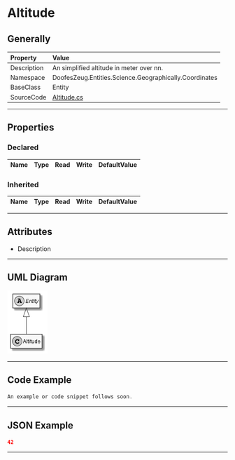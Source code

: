 ﻿# Altitude

## Generally

|Property|Value|
|:-|:-|
|Description|An simplified altitude in meter over nn.|
|Namespace|DoofesZeug.Entities.Science.Geographically.Coordinates|
|BaseClass|Entity|
|SourceCode|[Altitude.cs](../../../../DoofesZeug.Library/Src/Entities/Science/Geographically/Coordinates/Altitude.cs)|

---

## Properties

### Declared

|Name|Type|Read|Write|DefaultValue|
|:---|:---|:--:|:---:|:-----------|

### Inherited

|Name|Type|Read|Write|DefaultValue|
|:---|:---|:--:|:---:|:-----------|

---

## Attributes

- Description

---

## UML Diagram

![Altitude.png](./Altitude.png "Altitude")

---

## Code Example

```cs
An example or code snippet follows soon.
```

---

## JSON Example

```json
42
```

---

